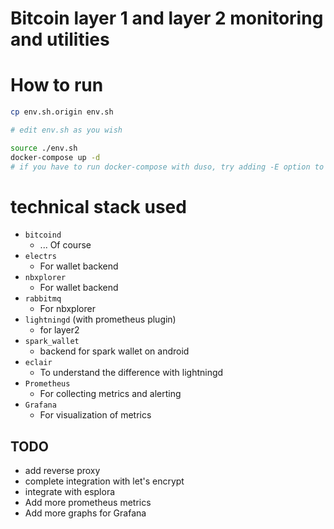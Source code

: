 # Bitcoin layer 1 and layer 2 monitoring and utilities


# How to run

```bash
cp env.sh.origin env.sh

# edit env.sh as you wish

source ./env.sh
docker-compose up -d
# if you have to run docker-compose with duso, try adding -E option to preserve environment variables
```

# technical stack used

* `bitcoind`
  * ... Of course
* `electrs`
  * For wallet backend
* `nbxplorer`
  * For wallet backend
* `rabbitmq`
  * For nbxplorer
* `lightningd` (with prometheus plugin)
  * for layer2
* `spark_wallet`
  * backend for spark wallet on android
* `eclair`
  * To understand the difference with lightningd
* `Prometheus`
  * For collecting metrics and alerting
* `Grafana`
  * For visualization of metrics

## TODO

* add reverse proxy
* complete integration with let's encrypt
* integrate with esplora
* Add more prometheus metrics
* Add more graphs for Grafana
